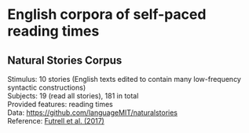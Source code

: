 # English corpora of self-paced reading times

## Natural Stories Corpus

Stimulus: 10 stories (English texts edited to contain many low-frequency syntactic constructions)  
Subjects: 19 (read all stories), 181 in total  
Provided features: reading times  
Data: https://github.com/languageMIT/naturalstories  
Reference: [Futrell et al. (2017)](https://arxiv.org/abs/1708.05763)  
